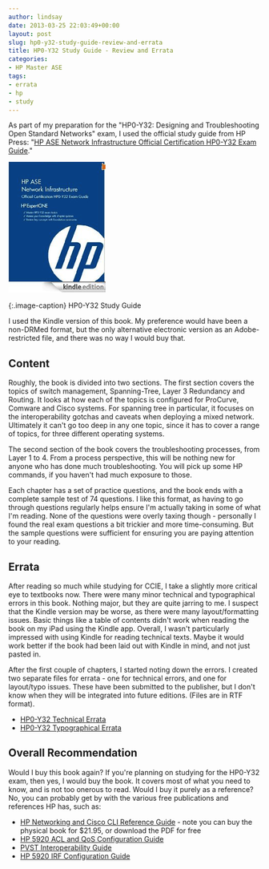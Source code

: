 ```yaml
---
author: lindsay
date: 2013-03-25 22:03:49+00:00
layout: post
slug: hp0-y32-study-guide-review-and-errata
title: HP0-Y32 Study Guide - Review and Errata
categories:
- HP Master ASE
tags:
- errata
- hp
- study
---
```


As part of my preparation for the "HP0-Y32: Designing and Troubleshooting Open Standard Networks" exam, I used the official study guide from HP Press: "[HP ASE Network Infrastructure Official Certification HP0-Y32 Exam Guide](https://h30590.www3.hp.com/product/HP+ASE+Network+Infrastructure+Official+Certification+HP0-Y32+Exam+Guide-Hardcover-864)."

[![HP0-Y32 Study Guide](/assets/2013/03/hp0-y32.png)](/assets/2013/03/hp0-y32.png)

{:.image-caption}
HP0-Y32 Study Guide

I used the Kindle version of this book. My preference would have been a non-DRMed format, but the only alternative electronic version as an Adobe-restricted file, and there was no way I would buy that.

## Content

Roughly, the book is divided into two sections. The first section covers the topics of switch management, Spanning-Tree, Layer 3 Redundancy and Routing. It looks at how each of the topics is configured for ProCurve, Comware and Cisco systems. For spanning tree in particular, it focuses on the interoperability gotchas and caveats when deploying a mixed network. Ultimately it can't go too deep in any one topic, since it has to cover a range of topics, for three different operating systems.

The second section of the book covers the troubleshooting processes, from Layer 1 to 4. From a process perspective, this will be nothing new for anyone who has done much troubleshooting. You will pick up some HP commands, if you haven't had much exposure to those.

Each chapter has a set of practice questions, and the book ends with a complete sample test of 74 questions. I like this format, as having to go through questions regularly helps ensure I'm actually taking in some of what I'm reading. None of the questions were overly taxing though - personally I found the real exam questions a bit trickier and more time-consuming. But the sample questions were sufficient for ensuring you are paying attention to your reading.

## Errata

After reading so much while studying for CCIE, I take a slightly more critical eye to textbooks now. There were many minor technical and typographical errors in this book. Nothing major, but they are quite jarring to me. I suspect that the Kindle version may be worse, as there were many layout/formatting issues. Basic things like a table of contents didn't work when reading the book on my iPad using the Kindle app. Overall, I wasn't particularly impressed with using Kindle for reading technical texts. Maybe it would work better if the book had been laid out with Kindle in mind, and not just pasted in.

After the first couple of chapters, I started noting down the errors. I created two separate files for errata - one for technical errors, and one for layout/typo issues. These have been submitted to the publisher, but I don't know when they will be integrated into future editions. (Files are in RTF format).

* [HP0-Y32 Technical Errata](/assets/2013/03/HP0-Y32-Technical-Errata.rtf)
* [HP0-Y32 Typographical Errata](/assets/2013/03/HP0-Y32-Typographical-Errata.rtf)

## Overall Recommendation

Would I buy this book again? If you're planning on studying for the HP0-Y32 exam, then yes, I would buy the book. It covers most of what you need to know, and is not too onerous to read. Would I buy it purely as a reference? No, you can probably get by with the various free publications and references HP has, such as:

* [HP Networking and Cisco CLI Reference Guide](https://h30590.www3.hp.com/product/HP+Networking+and+Cisco+CLI+Reference+Guide+-+Version+2-Paperback-8409) - note you can buy the physical book for $21.95, or download the PDF for free
* [HP 5920 ACL and QoS Configuration Guide](http://bizsupport1.austin.hp.com/bc/docs/support/SupportManual/c03187008/c03187008.pdf)
* [PVST Interoperability Guide](http://h20195.www2.hp.com/V2/GetPDF.aspx/c03462287.pdf)
* [HP 5920 IRF Configuration Guide](http://bizsupport1.austin.hp.com/bc/docs/support/SupportManual/c03187005/c03187005.pdf)
